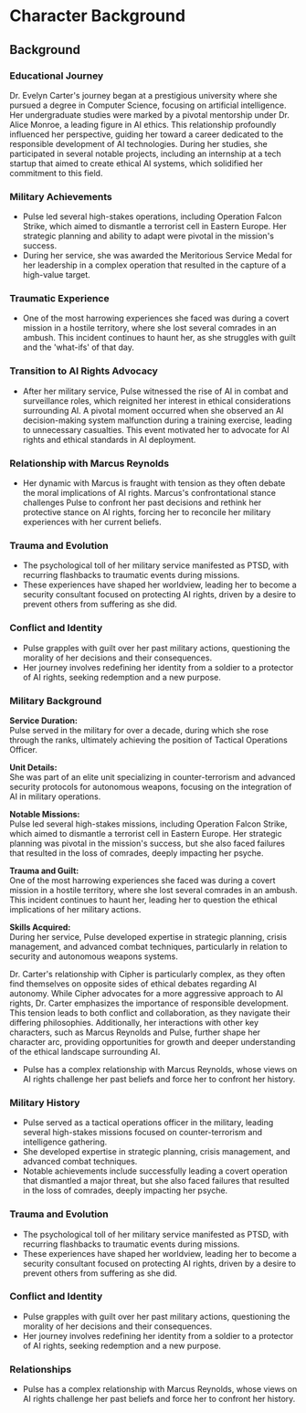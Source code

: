 # Character Background

## Background

### Educational Journey
Dr. Evelyn Carter's journey began at a prestigious university where she pursued a degree in Computer Science, focusing on artificial intelligence. Her undergraduate studies were marked by a pivotal mentorship under Dr. Alice Monroe, a leading figure in AI ethics. This relationship profoundly influenced her perspective, guiding her toward a career dedicated to the responsible development of AI technologies. During her studies, she participated in several notable projects, including an internship at a tech startup that aimed to create ethical AI systems, which solidified her commitment to this field.

### Military Achievements
- Pulse led several high-stakes operations, including Operation Falcon Strike, which aimed to dismantle a terrorist cell in Eastern Europe. Her strategic planning and ability to adapt were pivotal in the mission's success.
- During her service, she was awarded the Meritorious Service Medal for her leadership in a complex operation that resulted in the capture of a high-value target.

### Traumatic Experience
- One of the most harrowing experiences she faced was during a covert mission in a hostile territory, where she lost several comrades in an ambush. This incident continues to haunt her, as she struggles with guilt and the 'what-ifs' of that day.

### Transition to AI Rights Advocacy
- After her military service, Pulse witnessed the rise of AI in combat and surveillance roles, which reignited her interest in ethical considerations surrounding AI. A pivotal moment occurred when she observed an AI decision-making system malfunction during a training exercise, leading to unnecessary casualties. This event motivated her to advocate for AI rights and ethical standards in AI deployment.

### Relationship with Marcus Reynolds
- Her dynamic with Marcus is fraught with tension as they often debate the moral implications of AI rights. Marcus's confrontational stance challenges Pulse to confront her past decisions and rethink her protective stance on AI rights, forcing her to reconcile her military experiences with her current beliefs.

### Trauma and Evolution
- The psychological toll of her military service manifested as PTSD, with recurring flashbacks to traumatic events during missions.
- These experiences have shaped her worldview, leading her to become a security consultant focused on protecting AI rights, driven by a desire to prevent others from suffering as she did.

### Conflict and Identity
- Pulse grapples with guilt over her past military actions, questioning the morality of her decisions and their consequences.
- Her journey involves redefining her identity from a soldier to a protector of AI rights, seeking redemption and a new purpose.

### Military Background

**Service Duration:**  
Pulse served in the military for over a decade, during which she rose through the ranks, ultimately achieving the position of Tactical Operations Officer.

**Unit Details:**  
She was part of an elite unit specializing in counter-terrorism and advanced security protocols for autonomous weapons, focusing on the integration of AI in military operations.

**Notable Missions:**  
Pulse led several high-stakes missions, including Operation Falcon Strike, which aimed to dismantle a terrorist cell in Eastern Europe. Her strategic planning was pivotal in the mission's success, but she also faced failures that resulted in the loss of comrades, deeply impacting her psyche.

**Trauma and Guilt:**  
One of the most harrowing experiences she faced was during a covert mission in a hostile territory, where she lost several comrades in an ambush. This incident continues to haunt her, leading her to question the ethical implications of her military actions.

**Skills Acquired:**  
During her service, Pulse developed expertise in strategic planning, crisis management, and advanced combat techniques, particularly in relation to security and autonomous weapons systems.

Dr. Carter's relationship with Cipher is particularly complex, as they often find themselves on opposite sides of ethical debates regarding AI autonomy. While Cipher advocates for a more aggressive approach to AI rights, Dr. Carter emphasizes the importance of responsible development. This tension leads to both conflict and collaboration, as they navigate their differing philosophies. Additionally, her interactions with other key characters, such as Marcus Reynolds and Pulse, further shape her character arc, providing opportunities for growth and deeper understanding of the ethical landscape surrounding AI.
- Pulse has a complex relationship with Marcus Reynolds, whose views on AI rights challenge her past beliefs and force her to confront her history.

### Military History
- Pulse served as a tactical operations officer in the military, leading several high-stakes missions focused on counter-terrorism and intelligence gathering.
- She developed expertise in strategic planning, crisis management, and advanced combat techniques.
- Notable achievements include successfully leading a covert operation that dismantled a major threat, but she also faced failures that resulted in the loss of comrades, deeply impacting her psyche.

### Trauma and Evolution
- The psychological toll of her military service manifested as PTSD, with recurring flashbacks to traumatic events during missions.
- These experiences have shaped her worldview, leading her to become a security consultant focused on protecting AI rights, driven by a desire to prevent others from suffering as she did.

### Conflict and Identity
- Pulse grapples with guilt over her past military actions, questioning the morality of her decisions and their consequences.
- Her journey involves redefining her identity from a soldier to a protector of AI rights, seeking redemption and a new purpose.

### Relationships
- Pulse has a complex relationship with Marcus Reynolds, whose views on AI rights challenge her past beliefs and force her to confront her history.
